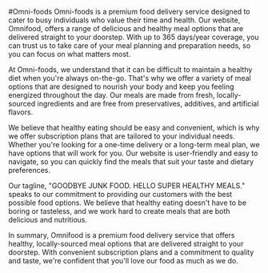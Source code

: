 #Omni-foods
Omni-foods is a premium food delivery service designed to cater to busy individuals who value their time and health. Our website, Omnifood, offers a range of delicious and healthy meal options that are delivered straight to your doorstep. With up to 365 days/year coverage, you can trust us to take care of your meal planning and preparation needs, so you can focus on what matters most.

At Omni-foods, we understand that it can be difficult to maintain a healthy diet when you're always on-the-go. That's why we offer a variety of meal options that are designed to nourish your body and keep you feeling energized throughout the day. Our meals are made from fresh, locally-sourced ingredients and are free from preservatives, additives, and artificial flavors.

We believe that healthy eating should be easy and convenient, which is why we offer subscription plans that are tailored to your individual needs. Whether you're looking for a one-time delivery or a long-term meal plan, we have options that will work for you. Our website is user-friendly and easy to navigate, so you can quickly find the meals that suit your taste and dietary preferences.

Our tagline, "GOODBYE JUNK FOOD. HELLO SUPER HEALTHY MEALS." speaks to our commitment to providing our customers with the best possible food options. We believe that healthy eating doesn't have to be boring or tasteless, and we work hard to create meals that are both delicious and nutritious.

In summary, Omnifood is a premium food delivery service that offers healthy, locally-sourced meal options that are delivered straight to your doorstep. With convenient subscription plans and a commitment to quality and taste, we're confident that you'll love our food as much as we do.
